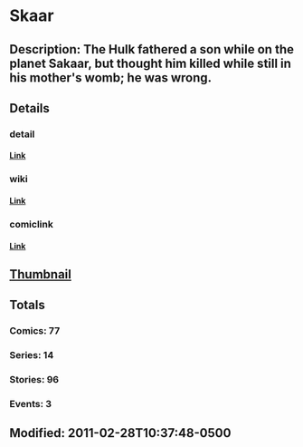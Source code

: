 # Skaar
## Description: The Hulk fathered a son while on the planet Sakaar, but thought him killed while still in his mother's womb; he was wrong.
## Details
### detail
#### [Link](http://marvel.com/characters/2121/skaar?utm_campaign=apiRef&utm_source=225578a89fc76f3d20fbffda5d17a88d)
### wiki
#### [Link](http://marvel.com/universe/Skaar?utm_campaign=apiRef&utm_source=225578a89fc76f3d20fbffda5d17a88d)
### comiclink
#### [Link](http://marvel.com/comics/characters/1011223/skaar?utm_campaign=apiRef&utm_source=225578a89fc76f3d20fbffda5d17a88d)
## [Thumbnail](http://i.annihil.us/u/prod/marvel/i/mg/9/20/4ce18a92c7a50.jpg)
## Totals
### Comics: 77
### Series: 14
### Stories: 96
### Events: 3
## Modified: 2011-02-28T10:37:48-0500